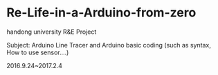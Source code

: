 # Re-Life-in-a-Arduino-from-zero

handong university R&E Project

Subject: Arduino Line Tracer and Arduino basic coding (such as syntax, How to use sensor....)

2016.9.24~2017.2.4
